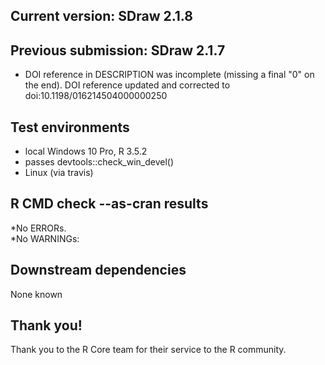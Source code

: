 ## Current version: SDraw 2.1.8

## Previous submission: SDraw 2.1.7
* DOI reference in DESCRIPTION was incomplete (missing a final "0" on the end).
DOI reference updated and corrected to doi:10.1198/016214504000000250

## Test environments
* local Windows 10 Pro, R 3.5.2
* passes devtools::check_win_devel()
* Linux (via travis)

## R CMD check --as-cran results
*No ERRORs.  
*No WARNINGs: 

## Downstream dependencies
None known

## Thank you!
Thank you to the R Core team for their service to the R community. 